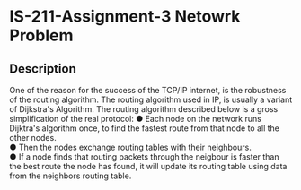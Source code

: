 # IS-211-Assignment-3 Netowrk Problem

## Description
One of the reason for the success of the TCP/IP internet, is the robustness of the
routing algorithm. The routing algorithm used in IP, is usually a variant of Dijkstra's
Algorithm. The routing algorithm described below is a gross simplification of the real
protocol: 
● Each node on the network runs Dijktra's algorithm once, to find the fastest
route from that node to all the other nodes.<br>
● Then the nodes exchange routing tables with their neighbours.<br>
● If a node finds that routing packets through the neigbour is faster than the
best route the node has found, it will update its routing table using data from
the neighbors routing table. <br>
